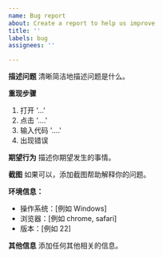 ```yaml
---
name: Bug report
about: Create a report to help us improve
title: ''
labels: bug
assignees: ''

---
```


**描述问题**
清晰简洁地描述问题是什么。

**重现步骤**
1. 打开 '...'
2. 点击 '....'
3. 输入代码 '....'
4. 出现错误

**期望行为**
描述你期望发生的事情。

**截图**
如果可以，添加截图帮助解释你的问题。

**环境信息：**
 - 操作系统：[例如 Windows]
 - 浏览器：[例如 chrome, safari]
 - 版本：[例如 22]

**其他信息**
添加任何其他相关的信息。 